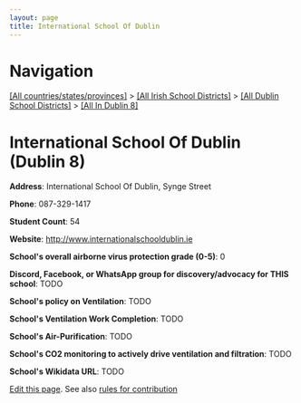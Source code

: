 ```yaml
---
layout: page
title: International School Of Dublin
---
```

# Navigation

[[All countries/states/provinces]](../../../..) > [[All Irish School Districts]](../../..) > [[All Dublin School Districts]](../..) > [[All In Dublin 8]](..)

# International School Of Dublin (Dublin 8)

**Address**: International School Of Dublin, Synge Street

**Phone**: 087-329-1417

**Student Count**: 54

**Website**: <http://www.internationalschooldublin.ie>

**School's overall airborne virus protection grade (0-5)**: 0

**Discord, Facebook, or WhatsApp group for discovery/advocacy for THIS school**: TODO

**School's policy on Ventilation**: TODO

**School's Ventilation Work Completion**: TODO

**School's Air-Purification**: TODO

**School's CO2 monitoring to actively drive ventilation and filtration**: TODO

**School's Wikidata URL**: TODO


[Edit this page](https://github.com/ventilate-schools/Ireland/edit/main/./Dublin_8/International_School_Of_Dublin.md). See also [rules for contribution](../../../contribution-rules/)